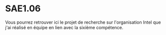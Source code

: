 # SAE1.06

Vous pourrez retrouver ici le projet de recherche sur l'organisation Intel que j'ai réalisé en équipe en lien avec la sixième compétence.
